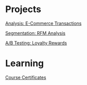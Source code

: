 # Projects

[Analysis: E-Commerce Transactions](https://alexpaine.github.io/portfolio/Transaction_Data_Part_1.html)

[Segmentation: RFM Analysis](https://alexpaine.github.io/portfolio/Transaction_Data_Part_2.html)

[A/B Testing: Loyalty Rewards](https://alexpaine.github.io/portfolio/ABTest_ReducingChurn.html)



# Learning

[Course Certificates](https://alexpaine.github.io/certificates/)
